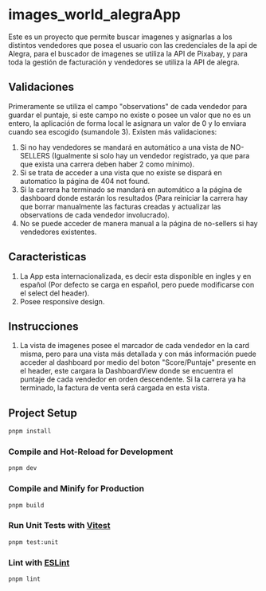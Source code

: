 # images_world_alegraApp

Este es un proyecto que permite buscar imagenes y asignarlas a los distintos vendedores que posea el usuario con las credenciales de la api de Alegra, para el buscador de imagenes se utiliza la API de Pixabay, y para toda la gestión de facturación y vendedores se utiliza la API de alegra.

## Validaciones

Primeramente se utiliza el campo "observations" de cada vendedor para guardar el puntaje, si este campo no existe o posee un valor que no es un entero, la aplicación de forma local le asignara un valor de 0 y lo enviara cuando sea escogido (sumandole 3). Existen más validaciones:
1. Si no hay vendedores se mandará en automático a una vista de NO-SELLERS (Igualmente si solo hay un vendedor registrado, ya que para que exista una carrera deben haber 2 como mínimo).
1. Si se trata de acceder a una vista que no existe se dispará en automatico la página de 404 not found.
1. Si la carrera ha terminado se mandará en automático a la página de dashboard donde estarán los resultados (Para reiniciar la carrera hay que borrar manualmente las facturas creadas y actualizar las observations de cada vendedor involucrado).
1. No se puede acceder de manera manual a la página de no-sellers si hay vendedores existentes.

## Caracteristicas

1. La App esta internacionalizada, es decir esta disponible en ingles y en español (Por defecto se carga en español, pero puede modificarse con el select del header).
1. Posee responsive design.

## Instrucciones

1. La vista de imagenes posee el marcador de cada vendedor en la card misma, pero para una vista más detallada y con más información puede acceder al dashboard por medio del boton "Score/Puntaje" presente en el header, este cargara la DashboardView donde se encuentra el puntaje de cada vendedor en orden descendente. Si la carrera ya ha terminado, la factura de venta será cargada en esta vista.

## Project Setup

```sh
pnpm install
```

### Compile and Hot-Reload for Development

```sh
pnpm dev
```

### Compile and Minify for Production

```sh
pnpm build
```

### Run Unit Tests with [Vitest](https://vitest.dev/)

```sh
pnpm test:unit
```

### Lint with [ESLint](https://eslint.org/)

```sh
pnpm lint
```
